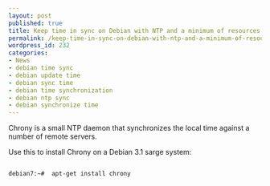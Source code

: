 ```yaml
---
layout: post
published: true
title: Keep time in sync on Debian with NTP and a minimum of resources
permalink: /keep-time-in-sync-on-debian-with-ntp-and-a-minimum-of-resources/
wordpress_id: 232
categories:
- News
- debian time sync
- debian update time
- debian sync time
- debian time synchronization
- debian ntp sync
- debian synchronize time
---
```



Chrony is a small NTP daemon that synchronizes the local time against a number of remote servers.

Use this to install Chrony on a Debian 3.1 sarge system:


```

debian7:~#  apt-get install chrony

```

